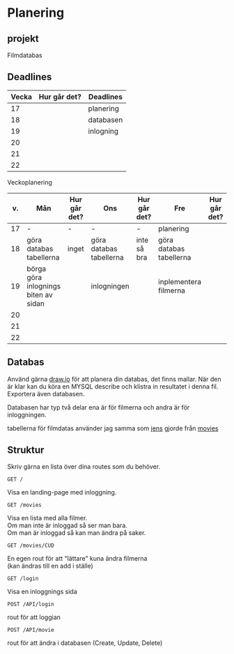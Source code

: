 # Planering

## projekt

Filmdatabas

## Deadlines

| Vecka | Hur går det? | Deadlines |
| ----- | ------------ | --------- |
| 17    |              | planering |
| 18    |              | databasen |
| 19    |              | inlogning |
| 20    |              |           |
| 21    |              |           |
| 22    |              |           |

Veckoplanering

| v.  | Mån                                  | Hur går det? | Ons                     | Hur går det? | Fre                     | Hur går det? |
| --- | ------------------------------------ | ------------ | ----------------------- | ------------ | ----------------------- | ------------ |
| 17  | -                                    | -            | -                       | -            | planering               |              |
| 18  | göra databas tabellerna              | inget        | göra databas tabellerna | inte så bra  | göra databas tabellerna |              |
| 19  | börga göra inlognings biten av sidan |              | inlogningen             |              | inplementera filmerna   |              |
| 20  |                                      |              |                         |              |                         |              |
| 21  |                                      |              |                         |              |                         |              |
| 22  |                                      |              |                         |              |                         |              |

## Databas

Använd gärna [draw.io](https://app.diagrams.net/) för att planera din databas, det finns mallar.
När den är klar kan du köra en MYSQL describe och klistra in resultatet i denna fil.
Exportera även databasen.

Databasen har typ två delar ena är för filmerna och andra är för inloggningen.

tabellerna för filmdatas använder jag samma som [jens](https://github.com/jensnti) gjorde från [movies](https://github.com/jensnti/movies/blob/main/_2021-05-05_150019_jens.sql)

## Struktur

Skriv gärna en lista över dina routes som du behöver.

```
GET /
```

Visa en landing-page med inloggning.

```
GET /movies
```

Visa en lista med alla filmer.  
Om man inte är inloggad så ser man bara.  
Om man är inloggad så kan man ändra på saker.

```
GET /movies/CUD
```

En egen rout för att "lättare" kuna ändra filmerna  
(kan ändras till en add i ställe)

```
GET /login
```

Visa en inloggnings sida

```
POST /API/login
```

rout för att loggian

```
POST /API/movie
```

rout för att ändra i databasen (Create, Update, Delete)
